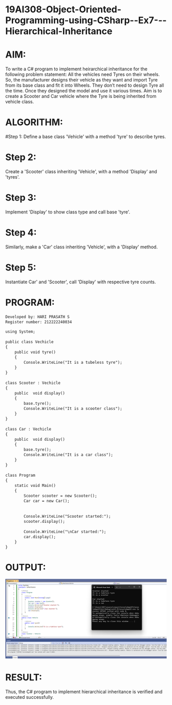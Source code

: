 # 19AI308-Object-Oriented-Programming-using-CSharp--Ex7---Hierarchical-Inheritance
# AIM:
To write a C# program to implement heirarchical inheritance for the following problem statement:  All the vehicles need Tyres on their wheels. So, the manufacturer designs their vehicle as they want and import Tyre from its base class and fit it into Wheels. 
They don’t need to design Tyre all the time. Once they designed the model and use it various times. 
Aim is to create a Scooter and Car vehicle where the Tyre is being inherited from vehicle class.

# ALGORITHM:
#Step 1:
Define a base class 'Vehicle' with a method 'tyre' to describe tyres.

# Step 2:
Create a 'Scooter' class inheriting 'Vehicle', with a method 'Display' and 'tyres'.

# Step 3:
Implement 'Display' to show class type and call base 'tyre'.

# Step 4:
Similarly, make a 'Car' class inheriting 'Vehicle', with a 'Display' method.

# Step 5:
Instantiate Car' and 'Scooter', call 'Display' with respective tyre counts.


# PROGRAM:
```
Developed by: HARI PRASATH S
Register number: 212222240034
```
```
using System;

public class Vechicle
{
    public void tyre()
    {
        Console.WriteLine("It is a tubeless tyre");
    }
}

class Scooter : Vechicle
{
    public  void display() 
    {
        base.tyre();
        Console.WriteLine("It is a scooter class");
    }
}

class Car : Vechicle
{
    public  void display() 
    {
        base.tyre();
        Console.WriteLine("It is a car class");
    }
}

class Program
{
    static void Main()
    {
        Scooter scooter = new Scooter();
        Car car = new Car();
        
        
        Console.WriteLine("Scooter started:");
        scooter.display();
        
        Console.WriteLine("\nCar started:");
        car.display();
    }
}
```

# OUTPUT:
![alt text](image.png)
# RESULT:
Thus, the C# program to implement hierarchical inheritance is verified and executed successfully.

